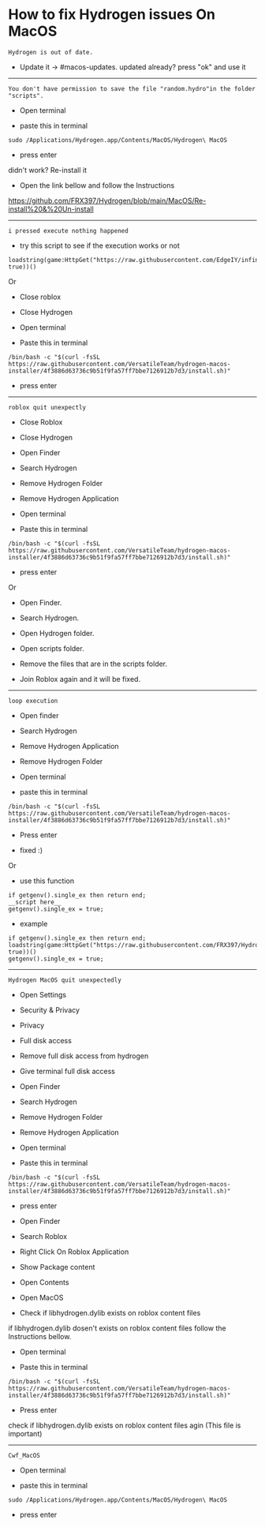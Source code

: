 # How to fix Hydrogen issues On MacOS


```Hydrogen is out of date.```

- Update it -> #macos-updates. updated already? press "ok" and use it

-----

```You don't have permission to save the file "random.hydro"in the folder "scripts".```

- Open terminal

- paste this in terminal

```
sudo /Applications/Hydrogen.app/Contents/MacOS/Hydrogen\ MacOS
```

- press enter

didn't work? Re-install it

- Open the link bellow and follow the Instructions


https://github.com/FRX397/Hydrogen/blob/main/MacOS/Re-install%20&%20Un-install


-----------

```i pressed execute nothing happened```

- try this script to see if the execution works or not

```
loadstring(game:HttpGet("https://raw.githubusercontent.com/EdgeIY/infiniteyield/master/source", true))()
```

Or

- Close roblox

- Close Hydrogen

- Open terminal

- Paste this in terminal

```
/bin/bash -c "$(curl -fsSL https://raw.githubusercontent.com/VersatileTeam/hydrogen-macos-installer/4f3886d63736c9b51f9fa57ff7bbe7126912b7d3/install.sh)"
```

- press enter

---------

```roblox quit unexpectly```

- Close Roblox 

- Close Hydrogen

- Open Finder 

- Search Hydrogen

- Remove Hydrogen Folder

- Remove Hydrogen Application

- Open terminal

- Paste this in terminal

```
/bin/bash -c "$(curl -fsSL https://raw.githubusercontent.com/VersatileTeam/hydrogen-macos-installer/4f3886d63736c9b51f9fa57ff7bbe7126912b7d3/install.sh)"
```

- press enter

Or

- Open Finder.

- Search Hydrogen.

- Open Hydrogen folder.

- Open scripts folder.

- Remove the files that are in the scripts folder.

- Join Roblox again and it will be fixed.

-------

```loop execution```

- Open finder

- Search Hydrogen

- Remove Hydrogen Application

- Remove Hydrogen Folder

- Open terminal

- paste this in terminal

```
/bin/bash -c "$(curl -fsSL https://raw.githubusercontent.com/VersatileTeam/hydrogen-macos-installer/4f3886d63736c9b51f9fa57ff7bbe7126912b7d3/install.sh)"
```

- Press enter

- fixed :)

Or

- use this function

```
if getgenv().single_ex then return end;
__script here__
getgenv().single_ex = true;
```

- example

```
if getgenv().single_ex then return end;
loadstring(game:HttpGet("https://raw.githubusercontent.com/FRX397/Hydrohub/main/Hydro_hub", true))()
getgenv().single_ex = true;
```

------

```Hydrogen MacOS quit unexpectedly```

- Open Settings

- Security & Privacy

- Privacy

- Full disk access

- Remove full disk access from hydrogen

- Give terminal full disk access

- Open Finder

- Search Hydrogen

- Remove Hydrogen Folder

- Remove Hydrogen Application

- Open terminal

- Paste this in terminal

```
/bin/bash -c "$(curl -fsSL https://raw.githubusercontent.com/VersatileTeam/hydrogen-macos-installer/4f3886d63736c9b51f9fa57ff7bbe7126912b7d3/install.sh)" 
```

- press enter

- Open Finder

- Search Roblox

- Right Click On Roblox Application

- Show Package content

- Open Contents

- Open MacOS 

- Check if libhydrogen.dylib exists on roblox content files

if libhydrogen.dylib dosen't exists on roblox content files follow the Instructions bellow.

- Open terminal 

- Paste this in terminal

```
/bin/bash -c "$(curl -fsSL https://raw.githubusercontent.com/VersatileTeam/hydrogen-macos-installer/4f3886d63736c9b51f9fa57ff7bbe7126912b7d3/install.sh)"
```

- Press enter 
 
check if libhydrogen.dylib exists on roblox content files agin (This file is important) 

-------

```Cwf_MacOS```

- Open terminal

- paste this in terminal

```
sudo /Applications/Hydrogen.app/Contents/MacOS/Hydrogen\ MacOS
```

- press enter
